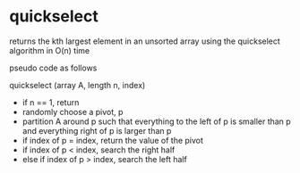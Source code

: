 # quickselect
returns the kth largest element in an unsorted array using the quickselect algorithm in O(n) time

pseudo code as follows

quickselect (array A, length n, index)
- if n == 1, return
- randomly choose a pivot, p
- partition A around p such that everything to the left of p is smaller than p and everything right of p is larger than p
- if index of p = index, return the value of the pivot
- if index of p < index, search the right half
- else if index of p > index, search the left half
